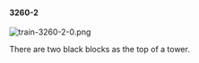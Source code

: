 #### 3260-2
![train-3260-2-0.png](https://github.com/lil-lab/nlvr/raw/master/nlvr/train/images/12/train-3260-2-0.png "train-3260-2-0.png")

There are two black blocks as the top of a tower.